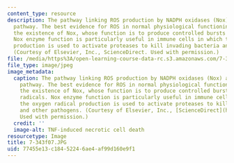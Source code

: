 ```yaml
---
content_type: resource
description: The pathway linking ROS production by NADPH oxidases (Nox) and TNFalpha
  pathway. The best evidence for ROS in normal physiological functioning comes from
  the existence of Nox, whose function is to produce controlled bursts of oxygen radicals.
  Nox enzyme function is particularly useful in immune cells in which the oxygen radical
  production is used to activate proteases to kill invading bacteria and other pathogens.
  (Courtesy of Elsevier, Inc., ScienceDirect. Used with permission.)
file: /media/https%3A/open-learning-course-data-rc.s3.amazonaws.com/7-343-the-radical-consequences-of-respiration-reactive-oxygen-species-in-aging-and-disease-fall-2007/77455e13c18452246ae4af99d160e9f1_7-343f07.JPG
file_type: image/jpeg
image_metadata:
  caption: The pathway linking ROS production by NADPH oxidases (Nox) and TNFalpha
    pathway. The best evidence for ROS in normal physiological functioning comes from
    the existence of Nox, whose function is to produce controlled bursts of oxygen
    radicals. Nox enzyme function is particularly useful in immune cells in which
    the oxygen radical production is used to activate proteases to kill invading bacteria
    and other pathogens. (Courtesy of Elsevier, Inc., [ScienceDirect](http://www.sciencedirect.com/).
    Used with permission.)
  credit: ''
  image-alt: TNF-induced necrotic cell death
resourcetype: Image
title: 7-343f07.JPG
uid: 77455e13-c184-5224-6ae4-af99d160e9f1
---
```


